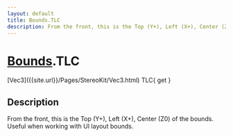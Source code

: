 ```yaml
---
layout: default
title: Bounds.TLC
description: From the front, this is the Top (Y+), Left (X+), Center (Z0) of the bounds. Useful when working with UI layout bounds.
---
```

# [Bounds]({{site.url}}/Pages/StereoKit/Bounds.html).TLC

<div class='signature' markdown='1'>
[Vec3]({{site.url}}/Pages/StereoKit/Vec3.html) TLC{ get }
</div>

## Description
From the front, this is the Top (Y+), Left (X+), Center
(Z0) of the bounds. Useful when working with UI layout bounds.


